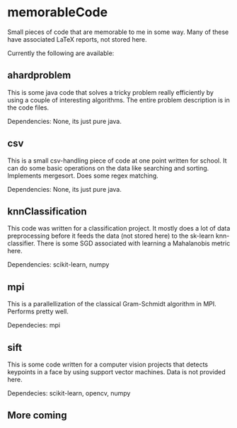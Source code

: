 # memorableCode
Small pieces of code that are memorable to me in some way. Many of these have associated LaTeX reports, not stored here. 

Currently the following are available:

## ahardproblem	

This is some java code that solves a tricky problem really efficiently by using
a couple of interesting algorithms. The entire problem description is in the code files.

Dependencies: None, its just pure java.

## csv	

This is a small csv-handling piece of code at one point written for school.
It can do some basic operations on the data like searching and sorting.
Implements mergesort. Does some regex matching.

Dependencies: None, its just pure java.

## knnClassification

This code was written for a classification project. It mostly does a lot of 
data preprocessing before it feeds the data (not stored here) to the sk-learn
knn-classifier. There is some SGD associated with learning a Mahalanobis metric here.

Dependencies: scikit-learn, numpy

## mpi	

This is a parallellization of the classical Gram-Schmidt algorithm in MPI.
Performs pretty well.

Dependecies: mpi

## sift

This is some code written for a computer vision projects that detects keypoints in a face by using
support vector machines. Data is not provided here.

Dependecies: scikit-learn, opencv, numpy

## More coming
